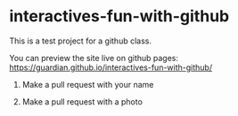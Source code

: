 # interactives-fun-with-github

This is a test project for a github class.


You can preview the site live on github pages: https://guardian.github.io/interactives-fun-with-github/ 


1) Make a pull request with your name 


2) Make a pull request with a photo 
